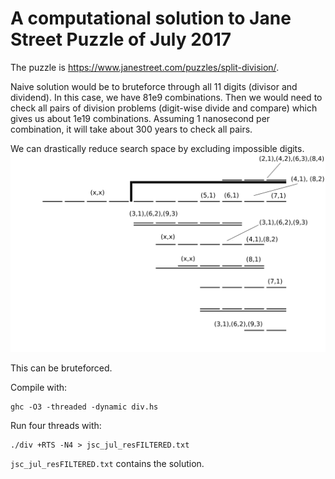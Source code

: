 # A computational solution to Jane Street Puzzle of July 2017

The puzzle is <https://www.janestreet.com/puzzles/split-division/>.

Naive solution would be to bruteforce through all 11 digits (divisor and dividend). In this case, we have 81e9 combinations. Then we would need to check all pairs of division problems (digit-wise divide and compare) which gives us about 1e19 combinations. Assuming 1 nanosecond per combination, it will take about 300 years to check all pairs.

We can drastically reduce search space by excluding impossible digits.
![](reduced_JSC.png)

This can be bruteforced.


Compile with:
```{.shell}
ghc -O3 -threaded -dynamic div.hs
```

Run four threads with:  
```{.shell}
./div +RTS -N4 > jsc_jul_resFILTERED.txt
```

`jsc_jul_resFILTERED.txt` contains the solution.
